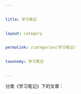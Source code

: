 ```yaml
---

 
title: 学习笔记

 
layout: category

 
permalink: /categories/学习笔记/

 
taxonomy: 学习笔记

 
---
```


 


 
分类《学习笔记》下的文章：
